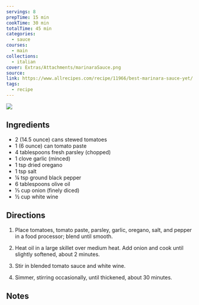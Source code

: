 ```yaml
---
servings: 8
prepTime: 15 min
cookTime: 30 min
totalTime: 45 min
categories:
  - sauce
courses:
  - main
collections:
  - italian
cover: Extras/Attachments/marinaraSauce.png
source:
link: https://www.allrecipes.com/recipe/11966/best-marinara-sauce-yet/
tags:
  - recipe
---
```


![](Extras/Attachments/marinaraSauce.png)


## Ingredients

- 2 (14.5 ounce) cans stewed tomatoes
- 1 (6 ounce) can tomato paste
- 4 tablespoons fresh parsley (chopped)
- 1 clove garlic (minced)
- 1 tsp dried oregano
- 1 tsp salt
- ¼ tsp ground black pepper
- 6 tablespoons olive oil
- ⅓ cup onion (finely diced)
- ½ cup white wine


## Directions

1. Place tomatoes, tomato paste, parsley, garlic, oregano, salt, and pepper in a food processor; blend until smooth.

2. Heat oil in a large skillet over medium heat. Add onion and cook until slightly softened, about 2 minutes.

3. Stir in blended tomato sauce and white wine.

4. Simmer, stirring occasionally, until thickened, about 30 minutes.


## Notes
